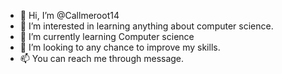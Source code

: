 - 👋 Hi, I’m @Callmeroot14
- 👀 I’m interested in learning anything about computer science.
- 🌱 I’m currently learning Computer science
- 💞️ I’m looking to any chance to improve my skills.
- 📫 You can reach me through message.
<!---
Callmeroot14/Callmeroot14 is a ✨ special ✨ repository because its `README.md` (this file) appears on your GitHub profile.
You can click the Preview link to take a look at your changes.
--->
